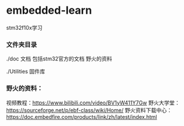# embedded-learn

stm32f10x学习

### 文件夹目录

./doc 文档
    包括stm32官方的文档
    野火的资料

./Utilities  固件库


### 野火的资料：
视频教程：https://www.bilibili.com/video/BV1yW411Y7Gw
野火大学堂：https://sourceforge.net/p/ebf-class/wiki/Home/
野火资料下载中心：https://doc.embedfire.com/products/link/zh/latest/index.html